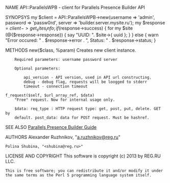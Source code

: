 NAME
    API::ParallelsWPB - client for Parallels Presence Builder API

SYNOPSYS
        my $client = API::ParallelsWPB->new(username => 'admin', password => 'passw0rd', server => 'builder.server.mysite.ru');
        my $response = $client->get_sites_info;
        if ($response->success) {
            for my $site (@{$response->response}) {
                say "UUID: ". $site->{ uuid };
            }
        }
        else {
            warn "Error occured: " . $response->error . ", Status: " . $response->status;
        }

METHODS
    new($class, %param)
        Creates new client instance.

        Required parameters: username password server

        Optional parameters:

            api_version - API version, used in API url constructing.
            debug - debug flag, requests will be loogged to stderr
            timeout - connection timeout

    f_request($self, $url_array_ref, $data)
        "Free" request. Now for internal usage only.

        $data: req_type : HTTP request type: get, post, put, delete. GET by
        default. post_data: data for POST request. Must be hashref.

SEE ALSO
    <a href="http://download1.parallels.com/WPB/Doc/11.5/en-US/online/presence-builder-standalone-installation-administration-guide">Parallels Presence Builder Guide</a>

AUTHORS
    Alexander Ruzhnikov, "<a.ruzhnikov@reg.ru>"

    Polina Shubina, "<shubina@reg.ru>"

LICENSE AND COPYRIGHT
    This software is copyright (c) 2013 by REG.RU LLC.

    This is free software; you can redistribute it and/or modify it under
    the same terms as the Perl 5 programming language system itself.

